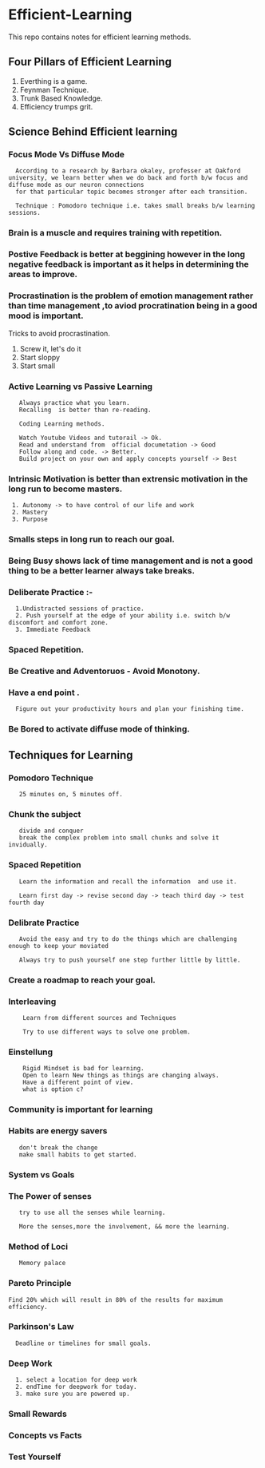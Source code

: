 # Efficient-Learning
This repo contains notes for efficient learning methods. 


## Four Pillars of Efficient Learning
 1. Everthing is a game.
 2. Feynman Technique.
 3. Trunk Based Knowledge.
 4. Efficiency trumps grit.
 
 ## Science Behind Efficient learning
 
  ### Focus Mode Vs Diffuse Mode
      According to a research by Barbara okaley, professer at Oakford university, we learn better when we do back and forth b/w focus and diffuse mode as our neuron connections 
      for that particular topic becomes stronger after each transition.
      
      Technique : Pomodoro technique i.e. takes small breaks b/w learning sessions.
      
  ### Brain is a muscle and requires training with repetition.
  
  ### Postive Feedback is better at beggining however in the long negative feedback is important as it helps in determining the areas to improve.
  
  ### Procrastination is the problem of emotion management rather than time management ,to aviod procratination being in a good mood is important.
  Tricks to avoid procrastination.
   1. Screw it, let's do it
   2. Start sloppy
   3. Start small

  
  ###  Active Learning vs Passive Learning
       
       Always practice what you learn.
       Recalling  is better than re-reading.
       
       Coding Learning methods.
       
       Watch Youtube Videos and tutorail -> Ok.
       Read and understand from  official documetation -> Good
       Follow along and code. -> Better.
       Build project on your own and apply concepts yourself -> Best
       
  ### Intrinsic Motivation is better than extrensic motivation in the long run to become masters.
  
     1. Autonomy -> to have control of our life and work
     2. Mastery 
     3. Purpose
     
  ###  Smalls steps in long run to reach our goal.
  
  ### Being Busy shows lack of time management and is not a good thing to be a better learner always take breaks.
  
  ### Deliberate Practice :-
      1.Undistracted sessions of practice.
      2. Push yourself at the edge of your ability i.e. switch b/w discomfort and comfort zone.
      3. Immediate Feedback
      
   ### Spaced Repetition.
   
  ### Be Creative and Adventoruos - Avoid Monotony.
  
  ### Have a end point .
      
      Figure out your productivity hours and plan your finishing time.
      
  ###  Be Bored to activate diffuse mode of thinking.
  
  
## Techniques for Learning

   ### Pomodoro Technique
       25 minutes on, 5 minutes off.
   
   ### Chunk the subject
       divide and conquer
       break the complex problem into small chunks and solve it invidually.
       
   ### Spaced Repetition
       
       Learn the information and recall the information  and use it.
       
       Learn first day -> revise second day -> teach third day -> test fourth day
       
   ### Delibrate Practice
       
       Avoid the easy and try to do the things which are challenging enough to keep your moviated 
       
       Always try to push yourself one step further little by little.
       
   ### Create a roadmap to reach your goal.
   
   
   ###  Interleaving
        Learn from different sources and Techniques
        
        Try to use different ways to solve one problem.
        
   ###  Einstellung
        Rigid Mindset is bad for learning.
        Open to learn New things as things are changing always.
        Have a different point of view.
        what is option c?
   
   
   ### Community is important for learning
   
   ### Habits are energy savers
       
       don't break the change
       make small habits to get started.
       
       
  ### System vs Goals
  
  
  ### The Power of senses
       try to use all the senses while learning.
       
       More the senses,more the involvement, && more the learning.
       
       
  ### Method of Loci
       Memory palace
       
       
   
        
  ### Pareto Principle
  
    Find 20% which will result in 80% of the results for maximum efficiency.
    
  ### Parkinson's Law
      Deadline or timelines for small goals.
   
  ### Deep Work
      1. select a location for deep work
      2. endTime for deepwork for today.
      3. make sure you are powered up.
      
  ### Small Rewards
  
  ### Concepts vs Facts
  
  ### Test Yourself
       
       
       
       
   
   
   
  
  
     
     
       
       
       
       
       
       
       
       
       
       
  
       
  
  
      
      
      
      
      
      
 
